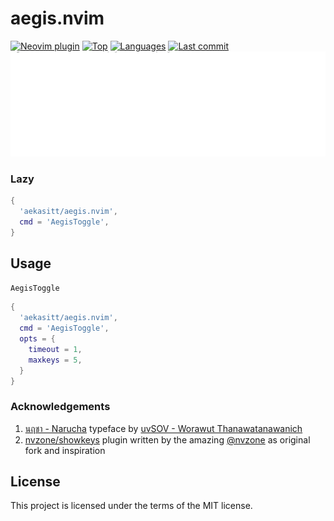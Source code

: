 # aegis.nvim

[![Neovim plugin](https://img.shields.io/badge/neovim-plugin-57A143?logo=neovim)](https://neovim.io)
[![Top](https://img.shields.io/github/languages/top/aekasitt/aegis.nvim)](https://github.com/aekasitt/aegis.nvim)
[![Languages](https://img.shields.io/github/languages/count/aekasitt/aegis.nvim)](https://github.com/aekasitt/aegis.nvim)
[![Last commit](https://img.shields.io/github/last-commit/aekasitt/aegis.nvim/master)](https://github.com/aekasitt/aegis.nvim)
![Aegis Banner](static/aegis-banner.svg)

### Lazy

```lua
{
  'aekasitt/aegis.nvim',
  cmd = 'AegisToggle',
}
```

## Usage

`AegisToggle`

```lua
{
  'aekasitt/aegis.nvim',
  cmd = 'AegisToggle',
  opts = {
    timeout = 1,
    maxkeys = 5,
  }
}
```

### Acknowledgements

1. [นฤชา - Narucha](https://www.f0nt.com/release/sov-narucha) typeface by [uvSOV - Worawut Thanawatanawanich](https://fb.com/worawut.thanawatanawanich)
1. [nvzone/showkeys](https://github.com/nvzone/showkeys) plugin written by the amazing [@nvzone](https://github.com/nvzone)
  as original fork and inspiration

## License

This project is licensed under the terms of the MIT license.